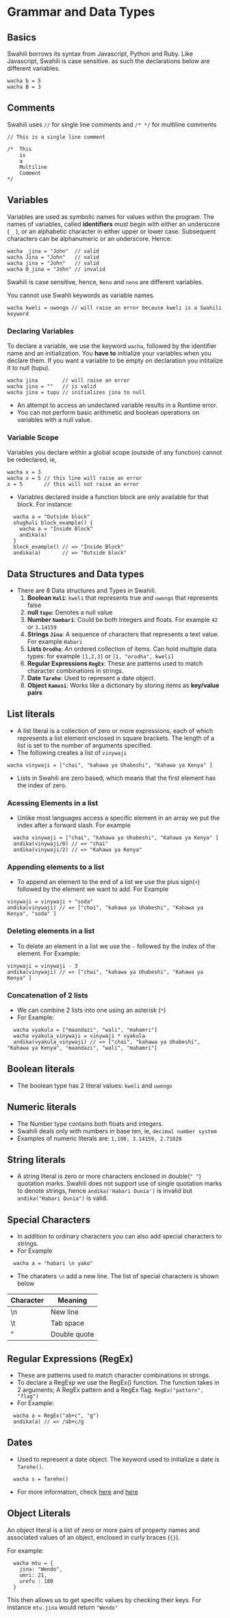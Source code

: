 # Grammar and Data Types

## Basics

Swahili borrows its syntax from Javascript, Python and Ruby. Like Javascript, Swahili is case sensitive. as such the declarations below are different variables.

```
wacha b = 5
wacha B = 3
```

## Comments

Swahili uses `//` for single line comments and `/* */` for multiline comments

```
// This is a single line comment

/*  This
    is
    a
    Multiline
    Comment
*/
```

## Variables

Variables are used as symbolic names for values within the program. The names of variables, called **identifiers** must begin with either an underscore ( `_` ), or an alphabetic character in either upper or lower case. Subsequent characters can be alphanumeric or an underscore. Hence:

```
wacha _jina = "John"  // valid
wacha Jina = "John"   // valid
wacha jina = "John"   // valid
wacha 0_jina = "John" // invalid
```

Swahili is case sensitive, hence, `Neno` and `neno` are different variables.

You cannot use Swahli keywords as variable names.

```
wacha kweli = uwongo // will raise an error because kweli is a Swahili keyword
```

### Declaring Variables

To declare a variable, we use the keyword `wacha`, followed by the identifier name and an initialization. You **have to** initialize your variables when you declare them. If you want a variable to be empty on declaration you intitalize it to null (tupu).

```
wacha jina        // will raise an error
wacha jina = ""   // is valid
wacha jina = tupu // initializes jina to null
```

- An attempt to access an undeclared variable results in a Runtime error.
- You can not perform basic arithmetic and boolean operations on variables with a null value.

### Variable Scope

Variables you declare within a global scope (outside of any function) cannot be redeclared, ie,

```
wacha x = 3
wacha x = 5 // this line will raise an error
x = 5       // this will not raise an error
```

- Variables declared inside a function block are only available for that block. For instance:

```
  wacha a = "Outside block"
  shughuli block_example() {
    wacha a = "Inside Block"
    andika(a)
  }
  block_example() // => "Inside Block"
  andika(a)       // => "Outside block"
```

## Data Structures and Data types

- There are 8 Data structures and Types in Swahili.
  1. **Boolean `Hali`**: `kweli` that represents true and `uwongo` that represents false
  2. **null `tupu`**: Denotes a null value
  3. **Number `Nambari`**: Could be both Integers and floats. For example `42` or `3.14159`
  4. **Strings `Jina`**: A sequence of characters that represents a text value. For example `Habari`
  5. **Lists `Orodha`**: An ordered collection of items. Can hold multiple data types: for example `[1,2,3]` or `[1, "orodha", kweli]`
  6. **Regular Expressions `RegEx`**: These are patterns used to match character combinations in strings.
  7. **Date `Tarehe`**: Used to represent a date object.
  8. **Object `Kamusi`**: Works like a dictionary by storing items as **key/value pairs**

## List literals

- A list literal is a collection of zero or more expressions, each of which represents a list element enclosed in square brackets. The length of a list is set to the number of arguments specified.
- The following creates a list of `vinywaji`

```
wacha vinywaji = ["chai", "kahawa ya Uhabeshi", "Kahawa ya Kenya" ]
```

- Lists in Swahili are zero based, which means that the first element has the index of zero.

### Acessing Elements in a list

- Unlike most languages access a specific element in an array we put the index after a forward slash. For example

```
  wacha vinywaji = ["chai", "kahawa ya Uhabeshi", "Kahawa ya Kenya" ]
  andika(vinywaji/0) // => "chai"
  andika(vinywaji/2) // => "Kahawa ya Kenya"
```

### Appending elements to a list

- To append an element to the end of a list we use the plus sign(`+`) followed by the element we want to add. For Example

```
vinywaji = vinywaji + "soda"
andika(vinywaji) // => ["chai", "kahawa ya Uhabeshi", "Kahawa ya Kenya", "soda" ]
```

### Deleting elements in a list

- To delete an element in a list we use the `-` followed by the index of the element. For Example:

```
vinywaji = vinywaji - 3
andika(vinywaji) // => ["chai", "kahawa ya Uhabeshi", "Kahawa ya Kenya" ]
```

### Concatenation of 2 lists

- We can combine 2 lists into one using an asterisk (`*`)
- For Example:

```
  wacha vyakula = ["maandazi", "wali", "mahamri"]
  wacha vyakula_vinywaji = vinywaji * vyakula
  andika(vyakula_vinywaji) // => ["chai", "kahawa ya Uhabeshi", "Kahawa ya Kenya", "maandazi", "wali", "mahamri"]
```

## Boolean literals

- The boolean type has 2 literal values: `kweli` and `uwongo`

## Numeric literals

- The Number type contains both floats and integers.
- Swahili deals only with numbers in base ten, ie, `decimal number system`
- Examples of numeric literals are:
  `1,100, 3.14159, 2.71828`

## String literals

- A string literal is zero or more characters enclosed in double(`" "`) quotation marks. Swahili does not support use of single quotation marks to denote strings, hence `andika('Habari Dunia')` is invalid but `andika("Habari Dunia")` is valid.

## Special Characters

- In addition to ordinary characters you can also add special characters to strings.
- For Example

```
  wacha a = "habari \n yako"
```

- The charaters `\n` add a new line. The list of special characters is shown below

| Character | Meaning      |
| --------- | ------------ |
| \n        | New line     |
| \t        | Tab space    |
| \"        | Double quote |

## Regular Expressions (RegEx)

- These are patterns used to match character combinations in strings.
- To declare a RegExp we use the RegEx() function. The function takes in 2 arguments; A RegEx pattern and a RegEx flag. `RegEx("pattern", "flag")`
- For Example:

```
  wacha a = RegEx("ab+c", "g")
  andika(a) // => /ab+c/g
```

## Dates

- Used to represent a date object. The keyword used to initialize a date is `Tarehe()`.

```
  wacha s = Tarehe()
```

- For more information, check [here](../ref/built-in-functions.md) and [here](./07-numbers-and-dates.md)

## Object Literals

An object literal is a list of zero or more pairs of property names and associated values of an object, enclosed in curly braces (`{}`).

For example:

```
  wacha mtu = {
    jina: "Wendo",
    umri: 21,
    urefu : 180
  }
```

This then allows us to get specific values by checking their keys. For instance `mtu.jina` would return `"Wendo"`
